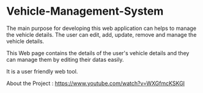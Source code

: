# Vehicle-Management-System

The main purpose for developing this web application can helps to manage the vehicle details. The user can edit, add, update, remove and manage the vehicle details.

This Web page contains the details of the user's vehicle details and they can manage them by editing their datas easily.

It is a user friendly web tool.

About the Project :
https://www.youtube.com/watch?v=WXGfmcKSKGI
